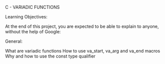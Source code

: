 C - VARIADIC FUNCTIONS

Learning Objectives:

At the end of this project, you are expected to be able to explain to anyone,
without the help of Google:


General:

What are variadic functions
How to use va_start, va_arg and va_end macros
Why and how to use the const type qualifier
